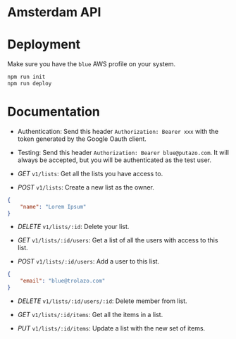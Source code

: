 # Amsterdam API

# Deployment

Make sure you have the `blue` AWS profile on your system.

```bash
npm run init
npm run deploy
```

# Documentation

* Authentication: Send this header `Authorization: Bearer xxx` with the token generated by the Google Oauth client.

* Testing: Send this header `Authorization: Bearer blue@putazo.com`. It will always be accepted, but you will be authenticated as the test user.

* *GET* `v1/lists`: Get all the lists you have access to.

* *POST* `v1/lists`: Create a new list as the owner.

```json
{
    "name": "Lorem Ipsum"
}
```

* *DELETE* `v1/lists/:id`: Delete your list.

* *GET* `v1/lists/:id/users`: Get a list of all the users with access to this list.

* *POST* `v1/lists/:id/users`: Add a user to this list.

```json
{
    "email": "blue@trolazo.com"
}
```

* *DELETE* `v1/lists/:id/users/:id`: Delete member from list.

* *GET* `v1/lists/:id/items`: Get all the items in a list.

* *PUT* `v1/lists/:id/items`: Update a list with the new set of items.
